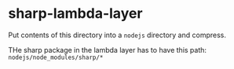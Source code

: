 # sharp-lambda-layer

Put contents of this directory into a `nodejs` directory and compress.

THe sharp package in the lambda layer has to have this path: `nodejs/node_modules/sharp/*`
